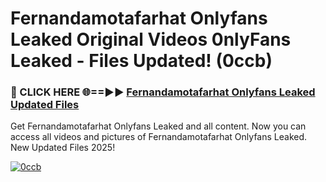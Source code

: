 # Fernandamotafarhat Onlyfans Leaked Original Videos 0nlyFans Leaked - Files Updated! (0ccb)

<h3>🔴 CLICK HERE 🌐==►► <a href="https://tinyurl.com/2wckxsce" rel="nofollow">Fernandamotafarhat Onlyfans Leaked Updated Files</a></h3>

Get Fernandamotafarhat Onlyfans Leaked and all content. Now you can access all videos and pictures of Fernandamotafarhat Onlyfans Leaked. New Updated Files 2025!

[![0ccb](https://i.imgur.com/AFduVYN.gif)](https://tinyurl.com/2wckxsce)
